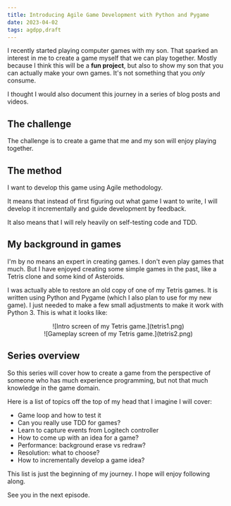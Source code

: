 ```yaml
---
title: Introducing Agile Game Development with Python and Pygame
date: 2023-04-02
tags: agdpp,draft
---
```


I recently started playing computer games with my son. That sparked an interest
in me to create a game myself that we can play together. Mostly because I think
this will be a **fun project**, but also to show my son that you can actually
make your own games. It's not something that you *only* consume.

I thought I would also document this journey in a series of blog posts and
videos.

## The challenge

The challenge is to create a game that me and my son will enjoy playing
together.

## The method

I want to develop this game using Agile methodology.

It means that instead of first figuring out what game I want
to write, I will develop it incrementally and guide development by feedback.

It also means that I will rely heavily on self-testing code and TDD.

## My background in games

I'm by no means an expert in creating games. I don't even play games that much.
But I have enjoyed creating some simple games in the past, like a Tetris clone
and some kind of Asteroids.

I was actually able to restore an old copy of one of my Tetris games. It is
written using Python and Pygame (which I also plan to use for my new game). I
just needed to make a few small adjustments to make it work with Python 3. This
is what it looks like:

<center>
![Intro screen of my Tetris game.](tetris1.png)
</center>

<center>
![Gameplay screen of my Tetris game.](tetris2.png)
</center>

## Series overview

So this series will cover how to create a game from the perspective of someone
who has much experience programming, but not that much knowledge in the game
domain.

Here is a list of topics off the top of my head that I imagine I will cover:

* Game loop and how to test it
* Can you really use TDD for games?
* Learn to capture events from Logitech controller
* How to come up with an idea for a game?
* Performance: background erase vs redraw?
* Resolution: what to choose?
* How to incrementally develop a game idea?

This list is just the beginning of my journey. I hope will enjoy following
along.

See you in the next episode.
